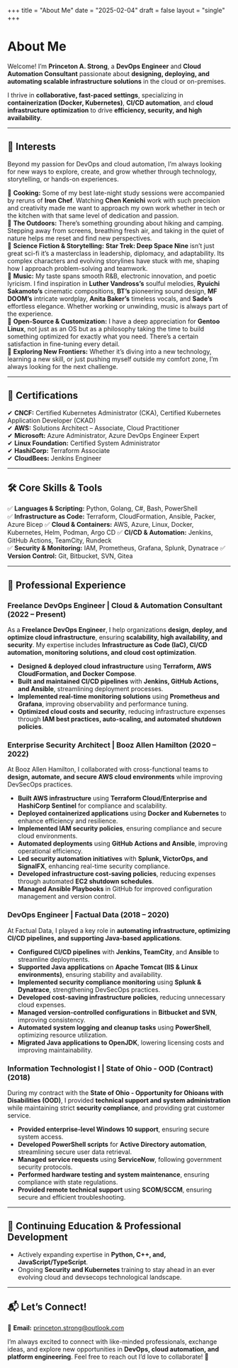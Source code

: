 +++
title = "About Me"
date = "2025-02-04"
draft = false
layout = "single"
+++

# About Me  

Welcome! I’m **Princeton A. Strong**, a **DevOps Engineer** and **Cloud Automation Consultant** passionate about **designing, deploying, and automating scalable infrastructure solutions** in the cloud or on-premises.   

I thrive in **collaborative, fast-paced settings**, specializing in **containerization (Docker, Kubernetes)**, **CI/CD automation**, and **cloud infrastructure optimization** to drive **efficiency, security, and high availability**.

---

## 🌟 Interests  

Beyond my passion for DevOps and cloud automation, I’m always looking for new ways to explore, create, and grow whether through technology, storytelling, or hands-on experiences.  

🥘 **Cooking:** Some of my best late-night study sessions were accompanied by reruns of **Iron Chef**. Watching **Chen Kenichi** work with such precision and creativity made me want to approach my own work whether in tech or the kitchen with that same level of dedication and passion.  
🌲 **The Outdoors:** There’s something grounding about hiking and camping. Stepping away from screens, breathing fresh air, and taking in the quiet of nature helps me reset and find new perspectives.  
🖖 **Science Fiction & Storytelling:** **Star Trek: Deep Space Nine** isn’t just great sci-fi it’s a masterclass in leadership, diplomacy, and adaptability. Its complex characters and evolving storylines have stuck with me, shaping how I approach problem-solving and teamwork.  
🎵 **Music:** My taste spans smooth R&B, electronic innovation, and poetic lyricism. I find inspiration in **Luther Vandross’s** soulful melodies, **Ryuichi Sakamoto’s** cinematic compositions, **BT’s** pioneering sound design, **MF DOOM’s** intricate wordplay, **Anita Baker’s** timeless vocals, and **Sade’s** effortless elegance. Whether working or unwinding, music is always part of the experience.  
🐧 **Open-Source & Customization:** I have a deep appreciation for **Gentoo Linux**, not just as an OS but as a philosophy taking the time to build something optimized for exactly what you need. There’s a certain satisfaction in fine-tuning every detail.  
🚀 **Exploring New Frontiers:** Whether it’s diving into a new technology, learning a new skill, or just pushing myself outside my comfort zone, I’m always looking for the next challenge.  


---

## 📜 Certifications  

✔ **CNCF:** Certified Kubernetes Administrator (CKA), Certified Kubernetes Application Developer (CKAD)  
✔ **AWS:** Solutions Architect – Associate, Cloud Practitioner  
✔ **Microsoft:** Azure Administrator, Azure DevOps Engineer Expert  
✔ **Linux Foundation:** Certified System Administrator  
✔ **HashiCorp:** Terraform Associate  
✔ **CloudBees:** Jenkins Engineer  

---

## 🛠 Core Skills & Tools  

✅ **Languages & Scripting:** Python, Golang, C#, Bash, PowerShell  
✅ **Infrastructure as Code:** Terraform, CloudFormation, Ansible, Packer, Azure Bicep
✅ **Cloud & Containers:** AWS, Azure, Linux, Docker, Kubernetes, Helm, Podman, Argo CD
✅ **CI/CD & Automation:** Jenkins, GitHub Actions, TeamCity, Rundeck  
✅ **Security & Monitoring:** IAM, Prometheus, Grafana, Splunk, Dynatrace
✅ **Version Control:** Git, Bitbucket, SVN, Gitea

---

## 💼 Professional Experience  

### **Freelance DevOps Engineer | Cloud & Automation Consultant** (2022 – Present)  

As a **Freelance DevOps Engineer**, I help organizations **design, deploy, and optimize cloud infrastructure**, ensuring **scalability, high availability, and security**. My expertise includes **Infrastructure as Code (IaC), CI/CD automation, monitoring solutions, and cloud cost optimization**.

- **Designed & deployed cloud infrastructure** using **Terraform, AWS CloudFormation, and Docker Compose**.  
- **Built and maintained CI/CD pipelines** with **Jenkins, GitHub Actions, and Ansible**, streamlining deployment processes.  
- **Implemented real-time monitoring solutions** using **Prometheus and Grafana**, improving observability and performance tuning.  
- **Optimized cloud costs and security**, reducing infrastructure expenses through **IAM best practices, auto-scaling, and automated shutdown policies**.  
 
### **Enterprise Security Architect | Booz Allen Hamilton** (2020 – 2022)  

At Booz Allen Hamilton, I collaborated with cross-functional teams to **design, automate, and secure AWS cloud environments** while improving DevSecOps practices.

- **Built AWS infrastructure** using **Terraform Cloud/Enterprise and HashiCorp Sentinel** for compliance and scalability.  
- **Deployed containerized applications** using **Docker and Kubernetes** to enhance efficiency and resilience.  
- **Implemented IAM security policies**, ensuring compliance and secure cloud environments.  
- **Automated deployments** using **GitHub Actions and Ansible**, improving operational efficiency.  
- **Led security automation initiatives** with **Splunk, VictorOps, and SignalFX**, enhancing real-time security compliance.  
- **Developed infrastructure cost-saving policies**, reducing expenses through automated **EC2 shutdown schedules**.  
- **Managed Ansible Playbooks** in GitHub for improved configuration management and version control.  

### **DevOps Engineer | Factual Data** (2018 – 2020)  

At Factual Data, I played a key role in **automating infrastructure, optimizing CI/CD pipelines, and supporting Java-based applications**.

- **Configured CI/CD pipelines** with **Jenkins, TeamCity**, and **Ansible** to streamline deployments.  
- **Supported Java applications** on **Apache Tomcat (IIS & Linux environments)**, ensuring stability and availability.  
- **Implemented security compliance monitoring** using **Splunk & Dynatrace**, strengthening DevSecOps practices.  
- **Developed cost-saving infrastructure policies**, reducing unnecessary cloud expenses.  
- **Managed version-controlled configurations** in **Bitbucket and SVN**, improving consistency.  
- **Automated system logging and cleanup tasks** using **PowerShell**, optimizing resource utilization.  
- **Migrated Java applications to OpenJDK**, lowering licensing costs and improving maintainability.  

### **Information Technologist I | State of Ohio - OOD (Contract)** (2018)  

During my contract with the **State of Ohio - Opportunity for Ohioans with Disabilities (OOD)**, I provided **technical support and system administration** while maintaining strict **security compliance**, and providing grat customer service. 

- **Provided enterprise-level Windows 10 support**, ensuring secure system access.  
- **Developed PowerShell scripts** for **Active Directory automation**, streamlining secure user data retrieval.  
- **Managed service requests** using **ServiceNow**, following government security protocols.  
- **Performed hardware testing and system maintenance**, ensuring compliance with state regulations.  
- **Provided remote technical support** using **SCOM/SCCM**, ensuring secure and efficient troubleshooting.  

---

## 📖 Continuing Education & Professional Development  

- Actively expanding expertise in **Python, C++, and, JavaScript/TypeScript**.  
- Ongoing **Security and Kubernetes** training to stay ahead in an ever evolving cloud and devsecops technological landscape.  

---
## 📬 Let’s Connect!  

📧 **Email:** [princeton.strong@outlook.com](mailto:princeton.strong@outlook.com)  

I’m always excited to connect with like-minded professionals, exchange ideas, and explore new opportunities in **DevOps, cloud automation, and platform engineering**. Feel free to reach out I’d love to collaborate! 🚀  
